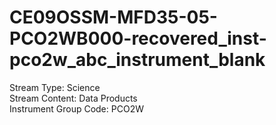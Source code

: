 # CE09OSSM-MFD35-05-PCO2WB000-recovered_inst-pco2w_abc_instrument_blank

Stream Type: Science<br>
Stream Content: Data Products<br>
Instrument Group Code: PCO2W<br>
